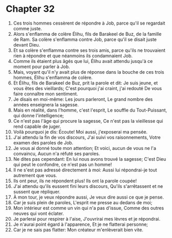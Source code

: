# Chapter 32

1. Ces trois hommes cessèrent de répondre à Job, parce qu'il se regardait comme juste.
2. Alors s'enflamma de colère Élihu, fils de Barakeel de Buz, de la famille de Ram. Sa colère s'enflamma contre Job, parce qu'il se disait juste devant Dieu.
3. Et sa colère s'enflamma contre ses trois amis, parce qu'ils ne trouvaient rien à répondre et que néanmoins ils condamnaient Job.
4. Comme ils étaient plus âgés que lui, Élihu avait attendu jusqu'à ce moment pour parler à Job.
5. Mais, voyant qu'il n'y avait plus de réponse dans la bouche de ces trois hommes, Élihu s'enflamma de colère.
6. Et Élihu, fils de Barakeel de Buz, prit la parole et dit: Je suis jeune, et vous êtes des vieillards; C'est pourquoi j'ai craint, j'ai redouté De vous faire connaître mon sentiment.
7. Je disais en moi-même: Les jours parleront, Le grand nombre des années enseignera la sagesse.
8. Mais en réalité, dans l'homme, c'est l'esprit, Le souffle du Tout-Puissant, qui donne l'intelligence;
9. Ce n'est pas l'âge qui procure la sagesse, Ce n'est pas la vieillesse qui rend capable de juger.
10. Voilà pourquoi je dis: Écoute! Moi aussi, j'exposerai ma pensée.
11. J'ai attendu la fin de vos discours, J'ai suivi vos raisonnements, Votre examen des paroles de Job.
12. Je vous ai donné toute mon attention; Et voici, aucun de vous ne l'a convaincu, Aucun n'a réfuté ses paroles.
13. Ne dites pas cependant: En lui nous avons trouvé la sagesse; C'est Dieu qui peut le confondre, ce n'est pas un homme!
14. Il ne s'est pas adressé directement à moi: Aussi lui répondrai-je tout autrement que vous.
15. Ils ont peur, ils ne répondent plus! Ils ont la parole coupée!
16. J'ai attendu qu'ils eussent fini leurs discours, Qu'ils s'arrêtassent et ne sussent que répliquer.
17. À mon tour, je veux répondre aussi, Je veux dire aussi ce que je pense.
18. Car je suis plein de paroles, L'esprit me presse au dedans de moi;
19. Mon intérieur est comme un vin qui n'a pas d'issue, Comme des outres neuves qui vont éclater.
20. Je parlerai pour respirer à l'aise, J'ouvrirai mes lèvres et je répondrai.
21. Je n'aurai point égard à l'apparence, Et je ne flatterai personne;
22. Car je ne sais pas flatter: Mon créateur m'enlèverait bien vite.

